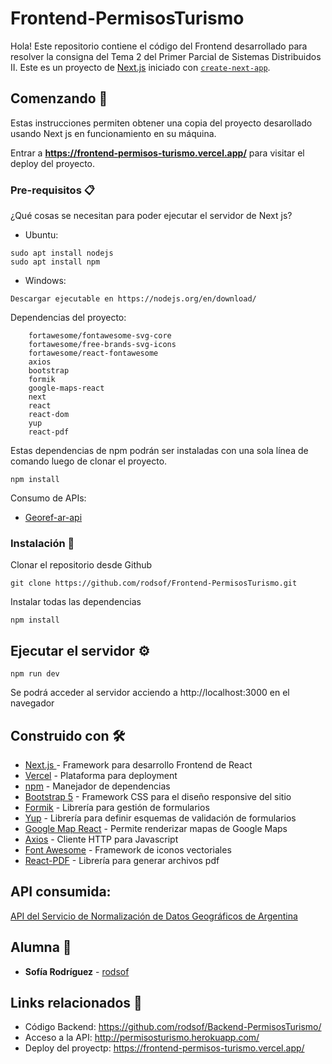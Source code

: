 # Frontend-PermisosTurismo

Hola! Este repositorio contiene el código del Frontend desarrollado para resolver la consigna del Tema 2 del Primer Parcial de Sistemas Distribuidos II. Este es un proyecto de [Next.js](https://nextjs.org/) iniciado con [`create-next-app`](https://github.com/vercel/next.js/tree/canary/packages/create-next-app).

## Comenzando 🚀

Estas instrucciones permiten obtener una copia del proyecto desarollado usando Next js en funcionamiento en su máquina.


Entrar a **https://frontend-permisos-turismo.vercel.app/** para visitar el deploy del proyecto.


### Pre-requisitos 📋

¿Qué cosas se necesitan para poder ejecutar el servidor de Next js?

* Ubuntu:
```
sudo apt install nodejs
sudo apt install npm
```

* Windows:
```
Descargar ejecutable en https://nodejs.org/en/download/
```

Dependencias del proyecto:

```
    fortawesome/fontawesome-svg-core
    fortawesome/free-brands-svg-icons
    fortawesome/react-fontawesome
    axios
    bootstrap
    formik
    google-maps-react
    next
    react
    react-dom
    yup
    react-pdf
```
Estas dependencias de npm podrán ser instaladas con una sola línea de comando luego de clonar el proyecto.

```
npm install
```
Consumo de APIs:
* [Georef-ar-api](https://datosgobar.github.io/georef-ar-api/)

### Instalación 🔧

Clonar el repositorio desde Github

```
git clone https://github.com/rodsof/Frontend-PermisosTurismo.git
```

Instalar todas las dependencias

```
npm install
```

## Ejecutar el servidor ⚙️
```
npm run dev
```

Se podrá acceder al servidor acciendo a http://localhost:3000 en el navegador

## Construido con 🛠️

* [Next.js ](https://www.djangoproject.com/) - Framework para desarrollo Frontend de React
* [Vercel](https://vercel.com/) - Plataforma para deployment
* [npm](https://www.npmjs.com/) -  Manejador de dependencias
* [Bootstrap 5](https://getbootstrap.com/docs/5.0/getting-started/introduction/) - Framework CSS para el diseño responsive del sitio
* [Formik](https://formik.org/) - Librería para gestión de formularios
* [Yup](https://github.com/jquense/yup)  - Librería para definir esquemas de validación de formularios
* [Google Map React](https://www.npmjs.com/package/google-map-react) - Permite renderizar mapas de Google Maps
* [Axios](https://axios-http.com/) - Cliente HTTP para Javascript
* [Font Awesome](https://fontawesome.com/) - Framework de iconos vectoriales
* [React-PDF](https://react-pdf.org/) - Librería para generar archivos pdf

## API consumida:
[API del Servicio de Normalización de Datos Geográficos de Argentina](https://datosgobar.github.io/georef-ar-api/)
 
## Alumna 👧

* **Sofía Rodríguez** - [rodsof](https://github.com/rodsof)


## Links relacionados 🔖
* Código Backend: https://github.com/rodsof/Backend-PermisosTurismo/
* Acceso a la API: http://permisosturismo.herokuapp.com/
* Deploy del proyectp: https://frontend-permisos-turismo.vercel.app/




